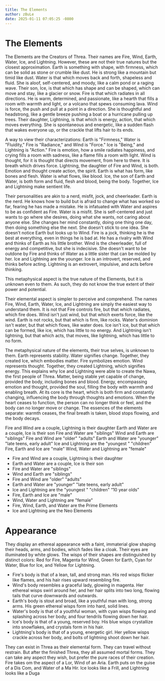 ```yaml
---
title: The Elements
author: zBuLe
date: 2025-01-11 07:05:25 -0800
---
```

# The Elements 

The Elements are the Creators of Threa. Their names are Fire, Wind, Earth, Water, Ice, and Lightning. However, these are not their true natures but the closest approximation. Earth is something with shape, with firmness, which can be solid as stone or crumble like dust. He is strong like a mountain but timid like dust. Water is that which moves back and forth, shapeless and fluid. She is aloof, self-centered, and moody, like a calm pond or a raging wave. Their son, Ice, is that which has shape and can be shaped, which can move and stay, like a glacier or snow. Fire is that which radiates in all directions. He is warm, determined, and passionate, like a hearth that fills a room with warmth and light, or a volcano that spews consuming lava. Wind is force, the push and pull at a point in a direction. She is thoughtful and headstrong, like a gentle breeze pushing a boat or a hurricane pulling up trees. Their daughter, Lightning, is that which is energy, action, that which moves everything. She is spontaneous and energetic, like a sudden flash that wakes everyone up, or the crackle that lifts hair to its ends.  

A way to view their characterizations: Earth is "Firmness," Water is "Fluidity," Fire is "Radiance," and Wind is "Force." Ice is "Being," and Lightning is "Action." Fire is emotion, how a smile radiates happiness, and crying fills a room with sadness, like a flame fills a room with light. Wind is thought, for it is thought that directs movement, from here to there. It is breath which drives force. Lightning, the daughter of Fire and Wind, is both. Emotion and thought create action, the spirit. Earth is what has form, like bones and flesh. Water is what flows, like blood. Ice, the son of Earth and Water, is both form and fluid, flesh and blood, being the body. Together, Ice and Lightning make sentient life.  

Their personalities are akin to a nerd, misfit, jock, and cheerleader. Earth is the nerd. He knows how to build but is afraid to change what has worked so far, fearing he has made a mistake. He is infatuated with Water and aspires to be as confident as Fire. Water is a misfit. She is self-centered and just wants to go where she desires, doing what she wants, not caring about anyone else. She changes her mind constantly, doing one thing one day, then doing something else the next. She doesn't stick to one idea. She doesn't notice Earth but looks up to Wind. Fire is a jock, thinking he is the best at everything, even in things he is bad at. He has a rivalry with Wind and thinks of Earth as his little brother. Wind is the cheerleader, full of energy and competitive, but she is indecisive. She doesn't want to be outdone by Fire and thinks of Water as a little sister that can be molded by her. Ice and Lightning are the younger. Ice is an introvert, reserved, and thinks before acting. Lightning is an extrovert, impulsive, and acts before thinking.  

This metaphysical aspect is the true nature of the Elements, but it is unknown even to them. As such, they do not know the true extent of their power and potential.  

Their elemental aspect is simpler to perceive and comprehend. The names Fire, Wind, Earth, Water, Ice, and Lightning are simply the easiest way to understand them. It is not that Fire controls fire, but that which radiates, which fire does. Wind isn't just wind, but that which exerts force, like the wind. Earth is not rocks, but that which is firm, like rocks. Water's dominion isn't water, but that which flows, like water does. Ice isn't ice, but that which can be formed, like ice, which has little to no energy. And Lightning isn't lightning, but that which acts, that moves, like lightning, which has little to no form.  

The metaphysical nature of the elements, their true selves, is unknown to them. Earth represents stability. Water signifies change. Together, they created Ice, which embodies matter. Fire symbolizes emotion. Wind represents thought. Together, they created Lightning, which signifies energy. This explains why Ice and Lightning were able to create the Nawa, the first people of Threa. Matter, being stable yet capable of change, provided the body, including bones and blood. Energy, encompassing emotion and thought, provided the soul, filling the body with warmth and enabling breath. At its core is the heart, which is both firm and constantly changing, influencing the body through thoughts and emotions. When the heart ceases to function, the person can no longer think or feel, and the body can no longer move or change. The essences of the elements separate: warmth ceases, the final breath is taken, blood stops flowing, and the body decays.  

Fire and Wind are a couple, Lightning is their daughter Earth and Water are a couple, Ice is their son Fire and Water are "siblings" Wind and Earth are "siblings" Fire and Wind are "older" "adults" Earth and Water are "younger" "late teens, early adult" Ice and Lightning are the "youngest " "children" Fire, Earth and Ice are "male" Wind, Water and Lightning are "female"  

- Fire and Wind are a couple, Lightning is their daughter  
- Earth and Water are a couple, Ice is their son   
- Fire and Water are "siblings"   
- Wind and Earth are "siblings"   
- Fire and Wind are "older" "adults"   
- Earth and Water are "younger" "late teens, early adult"   
- Ice and Lightning are the "youngest " "children" “10 year olds”  
- Fire, Earth and Ice are "male"   
- Wind, Water and Lightning are "female"  
- Fire, Wind, Earth, and Water are the Prime Elements 
- Ice and Lightning are the Neo Elements 


# Appearance 

They display an ethereal appearance with a faint, immaterial glow shaping their heads, arms, and bodies, which fades like a cloak. Their eyes are illuminated by white glows. The wisps of their shapes are distinguished by distinct colors: Red for Fire, Magenta for Wind, Green for Earth, Cyan for Water, Blue for Ice, and Yellow for Lightning.  

- Fire's body is that of a lean, tall, and strong man. His red wisps flicker like flames, and his hair rises upward resembling fire.  
- Wind's body resembles a graceful lady, glowing in magenta. Her ethereal wisps swirl around her, and her hair splits into two long, flowing tails that curve downwards and outwards.  
- Earth's body is stout and broad, like a youthful man with long, strong arms. His green ethereal wisps form into hard, solid lines.  
- Water's body is that of a youthful woman, with cyan wisps flowing and splashing across her body, and four tendrils flowing down her hair.
- Ice's body is that of a young, reserved boy. His blue wisps crystallize into snowflakes, and crystals form in his hair.  
- Lightning's body is that of a young, energetic girl. Her yellow wisps crackle across her body, and bolts of lightning shoot down her hair.  

They can exist in Threa as their elemental form. They can travel without restrain. But after the finished Threa, they all assumed mortal forms. They can take any aspect they wish, but prefer the pure races of their creation. Fire takes om the aspect of a Lor, Wind of an Aria. Earth puts on the guise of a Dis Com, and Water of a Ma Hir. Ice looks like a Frill, and Lightning looks like a Duga 

 
